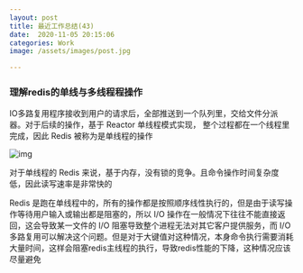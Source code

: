 ```yaml
---
layout: post
title: 最近工作总结(43)
date:  2020-11-05 20:15:06
categories: Work
image: /assets/images/post.jpg

---
```


 

### 理解redis的单线与多线程程操作

IO多路复用程序接收到用户的请求后，全部推送到一个队列里，交给文件分派器。对于后续的操作，基于 Reactor 单线程模式实现， 整个过程都在一个线程里完成，因此 Redis 被称为是单线程的操作

![img](https://img-blog.csdnimg.cn/img_convert/b64cf42106d8fa3719e88b797d427a25.png)

对于单线程的 Redis 来说，基于内存，没有锁的竞争。且命令操作时间复杂度低，因此读写速率是非常快的

Redis 是跑在单线程中的，所有的操作都是按照顺序线性执行的，但是由于读写操作等待用户输入或输出都是阻塞的，所以 I/O 操作在一般情况下往往不能直接返回，这会导致某一文件的 I/O 阻塞导致整个进程无法对其它客户提供服务，而 I/O 多路复用可以解决这个问题。但是对于大键值对这种情况，本身命令执行需要消耗大量时间，这样会阻塞redis主线程的执行，导致redis性能的下降，这种情况应该尽量避免



 